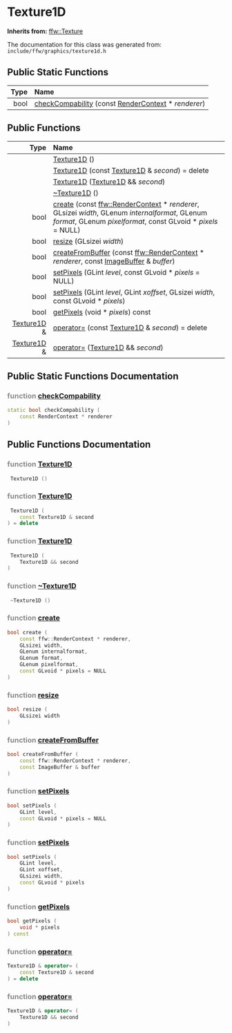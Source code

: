 Texture1D
===================================


**Inherits from:** [ffw::Texture](ffw_Texture.html)

The documentation for this class was generated from: `include/ffw/graphics/texture1d.h`



## Public Static Functions

| Type | Name |
| -------: | :------- |
|  bool | [checkCompability](#4b8f0914) (const [RenderContext](ffw_RenderContext.html) * _renderer_)  |


## Public Functions

| Type | Name |
| -------: | :------- |
|   | [Texture1D](#fe4bfdb5) ()  |
|   | [Texture1D](#e0d3bc95) (const [Texture1D](ffw_Texture1D.html) & _second_) = delete  |
|   | [Texture1D](#5c5335f8) ([Texture1D](ffw_Texture1D.html) && _second_)  |
|   | [~Texture1D](#896d0709) ()  |
|  bool | [create](#21512d35) (const [ffw::RenderContext](ffw_RenderContext.html) * _renderer_, GLsizei _width_, GLenum _internalformat_, GLenum _format_, GLenum _pixelformat_, const GLvoid * _pixels_ = NULL)  |
|  bool | [resize](#7a8c5174) (GLsizei _width_)  |
|  bool | [createFromBuffer](#901eee7d) (const [ffw::RenderContext](ffw_RenderContext.html) * _renderer_, const [ImageBuffer](ffw_ImageBuffer.html) & _buffer_)  |
|  bool | [setPixels](#5a5ecedf) (GLint _level_, const GLvoid * _pixels_ = NULL)  |
|  bool | [setPixels](#7e942146) (GLint _level_, GLint _xoffset_, GLsizei _width_, const GLvoid * _pixels_)  |
|  bool | [getPixels](#44725987) (void * _pixels_) const  |
|  [Texture1D](ffw_Texture1D.html) & | [operator=](#10fe2ad6) (const [Texture1D](ffw_Texture1D.html) & _second_) = delete  |
|  [Texture1D](ffw_Texture1D.html) & | [operator=](#67d2be6d) ([Texture1D](ffw_Texture1D.html) && _second_)  |


## Public Static Functions Documentation

### <span style="opacity:0.5;">function</span> <a id="4b8f0914" href="#4b8f0914">checkCompability</a>

```cpp
static bool checkCompability (
    const RenderContext * renderer
) 
```





## Public Functions Documentation

### <span style="opacity:0.5;">function</span> <a id="fe4bfdb5" href="#fe4bfdb5">Texture1D</a>

```cpp
 Texture1D () 
```



### <span style="opacity:0.5;">function</span> <a id="e0d3bc95" href="#e0d3bc95">Texture1D</a>

```cpp
 Texture1D (
    const Texture1D & second
) = delete 
```



### <span style="opacity:0.5;">function</span> <a id="5c5335f8" href="#5c5335f8">Texture1D</a>

```cpp
 Texture1D (
    Texture1D && second
) 
```



### <span style="opacity:0.5;">function</span> <a id="896d0709" href="#896d0709">~Texture1D</a>

```cpp
 ~Texture1D () 
```



### <span style="opacity:0.5;">function</span> <a id="21512d35" href="#21512d35">create</a>

```cpp
bool create (
    const ffw::RenderContext * renderer,
    GLsizei width,
    GLenum internalformat,
    GLenum format,
    GLenum pixelformat,
    const GLvoid * pixels = NULL
) 
```



### <span style="opacity:0.5;">function</span> <a id="7a8c5174" href="#7a8c5174">resize</a>

```cpp
bool resize (
    GLsizei width
) 
```



### <span style="opacity:0.5;">function</span> <a id="901eee7d" href="#901eee7d">createFromBuffer</a>

```cpp
bool createFromBuffer (
    const ffw::RenderContext * renderer,
    const ImageBuffer & buffer
) 
```



### <span style="opacity:0.5;">function</span> <a id="5a5ecedf" href="#5a5ecedf">setPixels</a>

```cpp
bool setPixels (
    GLint level,
    const GLvoid * pixels = NULL
) 
```



### <span style="opacity:0.5;">function</span> <a id="7e942146" href="#7e942146">setPixels</a>

```cpp
bool setPixels (
    GLint level,
    GLint xoffset,
    GLsizei width,
    const GLvoid * pixels
) 
```



### <span style="opacity:0.5;">function</span> <a id="44725987" href="#44725987">getPixels</a>

```cpp
bool getPixels (
    void * pixels
) const 
```



### <span style="opacity:0.5;">function</span> <a id="10fe2ad6" href="#10fe2ad6">operator=</a>

```cpp
Texture1D & operator= (
    const Texture1D & second
) = delete 
```



### <span style="opacity:0.5;">function</span> <a id="67d2be6d" href="#67d2be6d">operator=</a>

```cpp
Texture1D & operator= (
    Texture1D && second
) 
```





